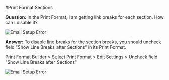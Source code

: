 #Print Format Sections

**Question:** In the Print Format, I am getting link breaks for each section. How can I disable it?

<img alt="Email Setup Error" class="screenshot" src="/assets/erpnext_docs/assets/img/articles/sections-1.png">

**Answer:** To disable line breaks for the section breaks, you should uncheck field "Show Line Breaks after Sections" in its Print Format.

Print Format Builder > Select Print Format > Edit Settings > Uncheck field "Show Line Breaks after Sections"

<img alt="Email Setup Error" class="screenshot" src="/assets/erpnext_docs/assets/img/articles/sections-2.gif">